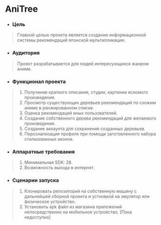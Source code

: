 # AniTree

+ ### Цель
>Главной целью проекта является создание информационной системы рекомендаций японской мультипликации.
  
+ ### Аудитория
>Проект разрабатывается для людей интересующихся жанром аниме.

+ ### Функционал проекта
>1. Получение краткого описания, студии, картинки искомого произведения.
>2. Просмотр существующих деревьев рекомендаций по схожим аниме в ранжированном списке.
>3. Оценка рекомендаций иных пользователей.
>4. Создание собственного дерева рекомендаций для желаемого произведения.
>5. Создание аккаунта для сохранения созданных деревьев.
>6. Персонализация профиля при помощи заготовленного набора стилизованных иконок.

+ ### Аппаратные требования
>1. Минимальная SDK: 28.
>2. Возможность выхода в интернет.

+ ### Сценарии запуска
>1. Клонировать репозиторий на собственную машину с дальнейшей сборкой проекта и 
устновкой на эмулятор или физическое устройство.
>2. Установить apk файл из магазина приложений непосредственно на мобильное устройство. [Пока недоступно]


